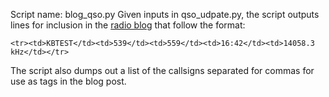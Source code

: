 Script name: blog_qso.py
Given inputs in qso_udpate.py, the script outputs lines for inclusion in the [radio blog](https://copaseticflow.blogspot.com/) that follow the format:  
  
`<tr><td>KBTEST</td><td>539</td><td>559</td><td>16:42</td><td>14058.3 kHz</td></tr>    `
    
The script also dumps out a list of the callsigns separated for commas for use as tags in the blog post.
